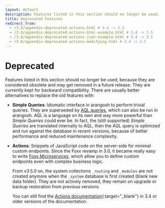 ```yaml
---
layout: default
description: Features listed in this section should no longer be used, because they are considered obsolete and may get removed in a future release
title: Deprecated Features
redirect_from:
  - /3.6/appendix-deprecated-actions.html # 3.4 -> 3.5
  - /3.6/appendix-deprecated-actions-html-example.html # 3.4 -> 3.5
  - /3.6/appendix-deprecated-actions-json-example.html # 3.4 -> 3.5
  - /3.6/appendix-deprecated-actions-modifying.html # 3.4 -> 3.5
---
```

Deprecated
==========

Features listed in this section should no longer be used, because they are
considered obsolete and may get removed in a future release. They are currently
kept for backward compatibility. There are usually better alternatives to
replace the old features with:

- **Simple Queries**: Idiomatic interface in arangosh to perform trivial queries.
  They are superseded by [AQL queries](../aql/), which can also
  be run in arangosh. AQL is a language on its own and way more powerful than
  *Simple Queries* could ever be. In fact, the (still supported) *Simple Queries*
  are translated internally to AQL, then the AQL query is optimized and run
  against the database in recent versions, because of better performance and
  reduced maintenance complexity.

- **Actions**: Snippets of JavaScript code on the server-side for minimal
  custom endpoints. Since the Foxx revamp in 3.0, it became really easy to
  write [Foxx Microservices](foxx.html), which allow you to define
  custom endpoints even with complex business logic.

  From v3.5.0 on, the system collections `_routing` and `_modules` are not
  created anymore when the `_system` database is first created (blank new data
  folder). They are not actively removed, they remain on upgrade or backup
  restoration from previous versions.

  You can still find the
  [Actions documentation](https://docs.arangodb.com/3.4/Manual/Appendix/Deprecated/Actions/){:target="_blank"}
  in 3.4 or older versions of the documentation.
